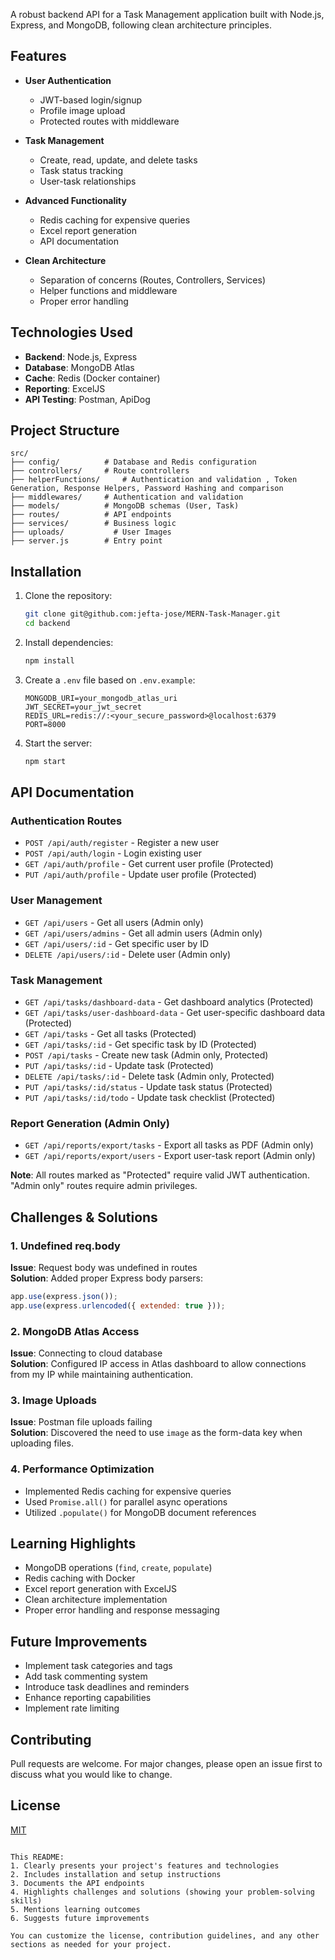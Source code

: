 A robust backend API for a Task Management application built with Node.js, Express, and MongoDB, following clean architecture principles.

## Features

- **User Authentication**
  - JWT-based login/signup
  - Profile image upload
  - Protected routes with middleware

- **Task Management**
  - Create, read, update, and delete tasks
  - Task status tracking
  - User-task relationships

- **Advanced Functionality**
  - Redis caching for expensive queries
  - Excel report generation
  - API documentation

- **Clean Architecture**
  - Separation of concerns (Routes, Controllers, Services)
  - Helper functions and middleware
  - Proper error handling

## Technologies Used

- **Backend**: Node.js, Express
- **Database**: MongoDB Atlas
- **Cache**: Redis (Docker container)
- **Reporting**: ExcelJS
- **API Testing**: Postman, ApiDog

## Project Structure

```
src/
├── config/          # Database and Redis configuration
├── controllers/     # Route controllers
├── helperFunctions/     # Authentication and validation , Token Generation, Response Helpers, Password Hashing and comparison
├── middlewares/     # Authentication and validation
├── models/          # MongoDB schemas (User, Task)
├── routes/          # API endpoints
├── services/        # Business logic
├── uploads/           # User Images
├── server.js        # Entry point
```

## Installation

1. Clone the repository:
   ```bash
   git clone git@github.com:jefta-jose/MERN-Task-Manager.git
   cd backend
   ```

2. Install dependencies:
   ```bash
   npm install
   ```

3. Create a `.env` file based on `.env.example`:
   ```
   MONGODB_URI=your_mongodb_atlas_uri
   JWT_SECRET=your_jwt_secret
   REDIS_URL=redis://:<your_secure_password>@localhost:6379
   PORT=8000
   ```

4. Start the server:
   ```bash
   npm start
   ```

## API Documentation

### Authentication Routes
- `POST /api/auth/register` - Register a new user
- `POST /api/auth/login` - Login existing user
- `GET /api/auth/profile` - Get current user profile (Protected)
- `PUT /api/auth/profile` - Update user profile (Protected)

### User Management
- `GET /api/users` - Get all users (Admin only)
- `GET /api/users/admins` - Get all admin users (Admin only)
- `GET /api/users/:id` - Get specific user by ID
- `DELETE /api/users/:id` - Delete user (Admin only)

### Task Management
- `GET /api/tasks/dashboard-data` - Get dashboard analytics (Protected)
- `GET /api/tasks/user-dashboard-data` - Get user-specific dashboard data (Protected)
- `GET /api/tasks` - Get all tasks (Protected)
- `GET /api/tasks/:id` - Get specific task by ID (Protected)
- `POST /api/tasks` - Create new task (Admin only, Protected)
- `PUT /api/tasks/:id` - Update task (Protected)
- `DELETE /api/tasks/:id` - Delete task (Admin only, Protected)
- `PUT /api/tasks/:id/status` - Update task status (Protected)
- `PUT /api/tasks/:id/todo` - Update task checklist (Protected)

### Report Generation (Admin Only)
- `GET /api/reports/export/tasks` - Export all tasks as PDF (Admin only)
- `GET /api/reports/export/users` - Export user-task report (Admin only)

**Note**: All routes marked as "Protected" require valid JWT authentication. "Admin only" routes require admin privileges.

## Challenges & Solutions

### 1. Undefined req.body
**Issue**: Request body was undefined in routes  
**Solution**: Added proper Express body parsers:
```javascript
app.use(express.json());
app.use(express.urlencoded({ extended: true }));
```

### 2. MongoDB Atlas Access
**Issue**: Connecting to cloud database  
**Solution**: Configured IP access in Atlas dashboard to allow connections from my IP while maintaining authentication.

### 3. Image Uploads
**Issue**: Postman file uploads failing  
**Solution**: Discovered the need to use `image` as the form-data key when uploading files.

### 4. Performance Optimization
- Implemented Redis caching for expensive queries
- Used `Promise.all()` for parallel async operations
- Utilized `.populate()` for MongoDB document references

## Learning Highlights

- MongoDB operations (`find`, `create`, `populate`)
- Redis caching with Docker
- Excel report generation with ExcelJS
- Clean architecture implementation
- Proper error handling and response messaging

## Future Improvements

- Implement task categories and tags
- Add task commenting system
- Introduce task deadlines and reminders
- Enhance reporting capabilities
- Implement rate limiting

## Contributing

Pull requests are welcome. For major changes, please open an issue first to discuss what you would like to change.

## License

[MIT](https://choosealicense.com/licenses/mit/)
```

This README:
1. Clearly presents your project's features and technologies
2. Includes installation and setup instructions
3. Documents the API endpoints
4. Highlights challenges and solutions (showing your problem-solving skills)
5. Mentions learning outcomes
6. Suggests future improvements

You can customize the license, contribution guidelines, and any other sections as needed for your project.

